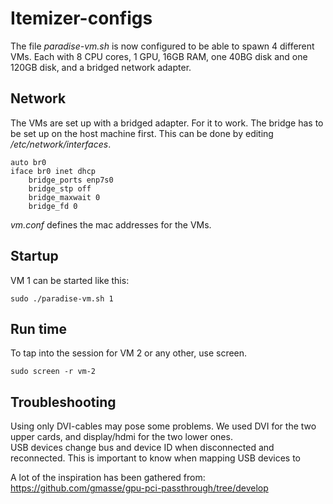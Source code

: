 # Itemizer-configs
The file _paradise-vm.sh_ is now configured to be able to spawn 4 different VMs. Each with 8 CPU cores, 1 GPU, 16GB RAM, one 40BG disk and one 120GB disk, and a bridged network adapter.

## Network
The VMs are set up with a bridged adapter. For it to work. The bridge has to be set up on the host machine first. This can be done by editing _/etc/network/interfaces_.
```
auto br0
iface br0 inet dhcp
	bridge_ports enp7s0
	bridge_stp off
	bridge_maxwait 0
	bridge_fd 0
```
_vm.conf_ defines the mac addresses for the VMs. 

## Startup
VM 1 can be started like this:
```
sudo ./paradise-vm.sh 1
```

## Run time
To tap into the session for VM 2 or any other, use screen.
```
sudo screen -r vm-2
```

## Troubleshooting
Using only DVI-cables may pose some problems. We used DVI for the two upper cards, and display/hdmi for the two lower ones.  
USB devices change bus and device ID when disconnected and reconnected. This is important to know when mapping USB devices to   

A lot of the inspiration has been gathered from:
https://github.com/gmasse/gpu-pci-passthrough/tree/develop
